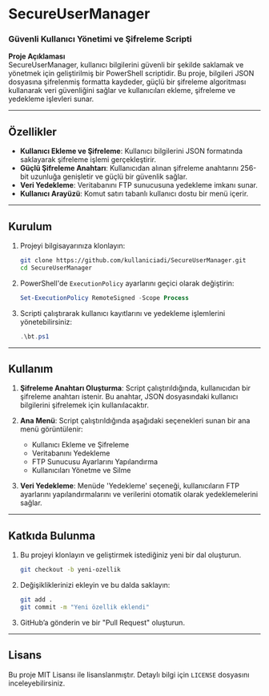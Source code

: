 
# **SecureUserManager**

### Güvenli Kullanıcı Yönetimi ve Şifreleme Scripti

**Proje Açıklaması**  
SecureUserManager, kullanıcı bilgilerini güvenli bir şekilde saklamak ve yönetmek için geliştirilmiş bir PowerShell scriptidir. Bu proje, bilgileri JSON dosyasına şifrelenmiş formatta kaydeder, güçlü bir şifreleme algoritması kullanarak veri güvenliğini sağlar ve kullanıcıları ekleme, şifreleme ve yedekleme işlevleri sunar.

---

## **Özellikler**
- **Kullanıcı Ekleme ve Şifreleme**: Kullanıcı bilgilerini JSON formatında saklayarak şifreleme işlemi gerçekleştirir.
- **Güçlü Şifreleme Anahtarı**: Kullanıcıdan alınan şifreleme anahtarını 256-bit uzunluğa genişletir ve güçlü bir güvenlik sağlar.
- **Veri Yedekleme**: Veritabanını FTP sunucusuna yedekleme imkanı sunar.
- **Kullanıcı Arayüzü**: Komut satırı tabanlı kullanıcı dostu bir menü içerir.

---

## **Kurulum**

1. Projeyi bilgisayarınıza klonlayın:
   ```bash
   git clone https://github.com/kullaniciadi/SecureUserManager.git
   cd SecureUserManager
   ```

2. PowerShell'de `ExecutionPolicy` ayarlarını geçici olarak değiştirin:
   ```powershell
   Set-ExecutionPolicy RemoteSigned -Scope Process
   ```

3. Scripti çalıştırarak kullanıcı kayıtlarını ve yedekleme işlemlerini yönetebilirsiniz:
   ```powershell
   .\bt.ps1
   ```

---

## **Kullanım**

1. **Şifreleme Anahtarı Oluşturma**: Script çalıştırıldığında, kullanıcıdan bir şifreleme anahtarı istenir. Bu anahtar, JSON dosyasındaki kullanıcı bilgilerini şifrelemek için kullanılacaktır.

2. **Ana Menü**: Script çalıştırıldığında aşağıdaki seçenekleri sunan bir ana menü görüntülenir:
   - Kullanıcı Ekleme ve Şifreleme
   - Veritabanını Yedekleme
   - FTP Sunucusu Ayarlarını Yapılandırma
   - Kullanıcıları Yönetme ve Silme

3. **Veri Yedekleme**: Menüde 'Yedekleme' seçeneği, kullanıcıların FTP ayarlarını yapılandırmalarını ve verilerini otomatik olarak yedeklemelerini sağlar.

---

## **Katkıda Bulunma**

1. Bu projeyi klonlayın ve geliştirmek istediğiniz yeni bir dal oluşturun.
   ```bash
   git checkout -b yeni-ozellik
   ```

2. Değişikliklerinizi ekleyin ve bu dalda saklayın:
   ```bash
   git add .
   git commit -m "Yeni özellik eklendi"
   ```

3. GitHub’a gönderin ve bir "Pull Request" oluşturun.

---

## **Lisans**
Bu proje MIT Lisansı ile lisanslanmıştır. Detaylı bilgi için `LICENSE` dosyasını inceleyebilirsiniz.
